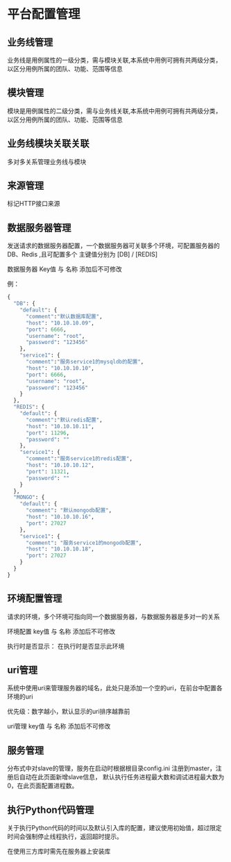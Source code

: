 # 平台配置管理

## 业务线管理

业务线是用例属性的一级分类，需与模块关联,本系统中用例可拥有共两级分类，以区分用例所属的团队、功能、范围等信息

## 模块管理

模块是用例属性的二级分类，需与业务线关联,本系统中用例可拥有共两级分类，以区分用例所属的团队、功能、范围等信息

## 业务线模块关联关联

多对多关系管理业务线与模块

## 来源管理

标记HTTP接口来源

## 数据服务器管理

发送请求的数据服务器配置，一个数据服务器可关联多个环境，可配置服务器的 DB、Redis ,且可配置多个 主键值分别为 [DB] / [REDIS]

数据服务器 Key值 与 名称 添加后不可修改

例：

```python
{
  "DB": {
    "default": {
      "comment":"默认数据库配置",
      "host": "10.10.10.09",
      "port": 6666,
      "username": "root",
      "password": "123456"
    },
    "service1": {
      "comment":"服务service1的mysqldb的配置",
      "host": "10.10.10.10",
      "port": 6666,
      "username": "root",
      "password": "123456"
    }
  },
  "REDIS": {
    "default": {
      "comment":"默认redis配置",
      "host": "10.10.10.11",
      "port": 11296,
      "password": ""
    },
    "service1": {
      "comment":"服务service1的redis配置",
      "host": "10.10.10.12",
      "port": 11321,
      "password": ""
    }
  },
  "MONGO": {
    "default": {
      "comment": "默认mongodb配置",
      "host": "10.10.10.16",
      "port": 27027
    },
    "service1": {
      "comment": "服务service1的mongodb配置",
      "host": "10.10.10.18",
      "port": 27027
    }
  }
}
```

## 环境配置管理

请求的环境，多个环境可指向同一个数据服务器，与数据服务器是多对一的关系

环境配置 key值 与 名称 添加后不可修改

执行时是否显示： 在执行时是否显示此环境

## uri管理

系统中使用uri来管理服务器的域名，此处只是添加一个空的uri，在前台中配置各环境的uri

优先级：数字越小，默认显示的uri排序越靠前

uri管理 key值 与 名称 添加后不可修改

## 服务管理

分布式中对slave的管理，服务在启动时根据根目录config.ini 注册到master，注册后自动在此页面新增slave信息，
默认执行任务进程最大数和调试进程最大数为0，在此页面配置进程数。

## 执行Python代码管理

关于执行Python代码的时间以及默认引入库的配置，建议使用初始值，超过限定时间会强制停止线程执行，返回超时提示。

在使用三方库时需先在服务器上安装库











